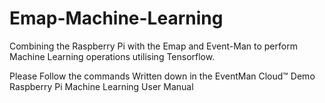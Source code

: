 # Emap-Machine-Learning
Combining the Raspberry Pi with the Emap and Event-Man to perform Machine Learning operations utilising Tensorflow.

Please Follow the commands Written down in the EventMan Cloud™ Demo Raspberry Pi Machine Learning User Manual


